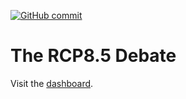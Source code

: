 [![GitHub commit](https://img.shields.io/github/last-commit/pitmonticone/rcp85-debate)](https://github.com/pitmonticone/rcp85-debate/commits/master)

# The RCP8.5 Debate

Visit the [dashboard](https://pitmonticone.github.io/rcp85-debate/dashboard.html).
